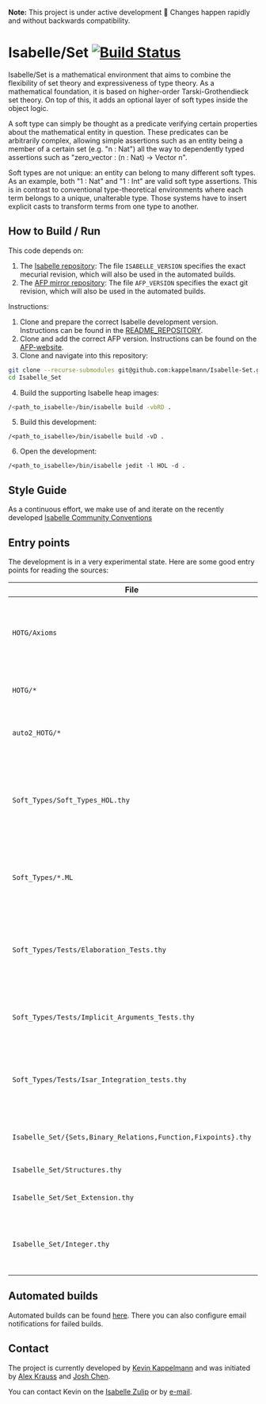 **Note:** This project is under active development 🚧 Changes happen rapidly and without backwards compatibility.

# Isabelle/Set [![Build Status](https://github.com/kappelmann/Isabelle-Set/actions/workflows/build.yml/badge.svg)](https://github.com/kappelmann/Isabelle-Set/actions)

Isabelle/Set is a mathematical environment that aims to combine the flexibility of set theory and expressiveness of type theory.
As a mathematical foundation, it is based on higher-order Tarski-Grothendieck set theory.
On top of this, it adds an optional layer of soft types inside the object logic.

A soft type can simply be thought as a predicate verifying certain properties about the mathematical entity in question.
These predicates can be arbitrarily complex, allowing simple assertions such as an entity being a member of a certain set (e.g. "n : Nat")
all the way to dependently typed assertions such as "zero\_vector : (n : Nat) -> Vector n".

Soft types are not unique: an entity can belong to many different soft types.
As an example, both "1 : Nat" and "1 : Int" are valid soft type assertions.
This is in contrast to conventional type-theoretical environments where each term belongs to a unique, unalterable type.
Those systems have to insert explicit casts to transform terms from one type to another.

## How to Build / Run

This code depends on:
1. The [Isabelle repository](https://isabelle.in.tum.de/repos/isabelle):
   The file `ISABELLE_VERSION` specifies the exact mecurial revision,
   which will also be used in the automated builds.
2. The [AFP mirror repository](https://github.com/isabelle-prover/mirror-afp-devel/):
   The file `AFP_VERSION` specifies the exact git revision,
   which will also be used in the automated builds.

Instructions:
1. Clone and prepare the correct Isabelle development version.
   Instructions can be found in the
   [README\_REPOSITORY](https://isabelle.in.tum.de/repos/isabelle/file/tip/README_REPOSITORY).
2. Clone and add the correct AFP version.
   Instructions can be found on the
   [AFP-website](https://www.isa-afp.org/using.html).
3. Clone and navigate into this repository:
  ```bash
  git clone --recurse-submodules git@github.com:kappelmann/Isabelle-Set.git
  cd Isabelle_Set
  ```
4. Build the supporting Isabelle heap images:
  ```bash
  /<path_to_isabelle>/bin/isabelle build -vbRD .
  ```
5. Build this development:
  ```
  /<path_to_isabelle>/bin/isabelle build -vD .
  ```
6. Open the development:
  ```
  /<path_to_isabelle>/bin/isabelle jedit -l HOL -d .
  ```

## Style Guide

As a continuous effort, we make use of and iterate on the recently developed
[Isabelle Community Conventions](https://isabelle.systems/conventions/)

## Entry points

The development is in a very experimental state.
Here are some good entry points for reading the sources:

File | Content
-----|--------
`HOTG/Axioms` | Axiomatisation of Tarski-Grothendieck set theory embedded in higher-order logic (HOTG).
`HOTG/*` | Basic set-theoretic results using HOTG.
`auto2_HOTG/*` | Experimental setup of the [auto2](https://www.isa-afp.org/entries/Auto2_HOL.html) prover for HOTG.
`Soft_Types/Soft_Types_HOL.thy` | Notion of soft type (based on HOL), types as predicates, function types, intersection types, etc.
`Soft_Types/*.ML` | Infrastructure for soft types: elaboration, unification, context data, etc.
`Soft_Types/Tests/Elaboration_Tests.thy` | Some examples of how soft type elaboration works, but mostly in the form of test cases.
`Soft_Types/Tests/Implicit_Arguments_Tests.thy` | Demonstrates automatic insertion of implicit arguments
`Soft_Types/Tests/Isar_Integration_tests.thy` | Demonstrates automatic generation of typing assumptions in proof contexts.
`Isabelle_Set/{Sets,Binary_Relations,Function,Fixpoints}.thy` | Further set-theoretic concepts with soft types
`Isabelle_Set/Structures.thy` | Basic syntax for structures
`Isabelle_Set/Set_Extension.thy` | Definitional set extension principle
`Isabelle_Set/Integer.thy` | Application of the set extension principle to construct `ℤ ⊇ ℕ`

## Automated builds

Automated builds can be found [here](https://github.com/kappelmann/Isabelle-Set/actions).
There you can also configure email notifications for failed builds.

## Contact

The project is currently developed by [Kevin Kappelmann](https://www21.in.tum.de/~kappelmk/)
and was initiated by [Alex Krauss](https://www21.in.tum.de/~krauss/) and [Josh Chen](https://joshchen.io/).

You can contact Kevin on the [Isabelle Zulip](https://isabelle.zulipchat.com/) or by [e-mail](kevin.kappelmann@tum.de).
